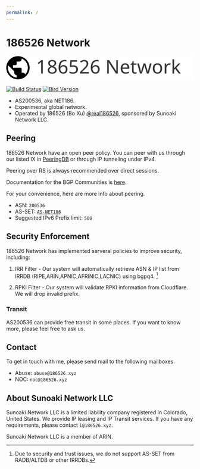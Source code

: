 ```yaml
---
permalink: /
---
```


# 186526 Network

![logo](logo/dark.svg)

[![Build Status](https://ci.186526.xyz/api/badges/186526/net186-config/status.svg)](https://ci.186526.xyz/186526/net186-config)
[![Bird Version](https://img.shields.io/badge/bird-%3E%3D%202.0.10-blue)](https://git.186526.xyz/186526/net186-config)

<!-- [![status](https://img.shields.io/badge/status-operational-sucess)](https://uptime.186526.net)
[![looking-glass](https://img.shields.io/badge/looking%20glass-available%20at%20lg.186526.net-blue)](https://lg.186526.net/) -->

- AS200536, aka NET186.
- Experimental global network.
- Operated by 186526 (Bo Xu) [@real186526](https://186526.xyz), sponsored by Sunoaki Network LLC.

## Peering

186526 Network have an open peer policy. You can peer with us through our listed IX in [PeeringDB](https://www.peeringdb.com/net/31778) or through IP tunneling under IPv4.

Peering over RS is always recommended over direct sessions.

Documentation for the BGP Communities is [here](/communities).

For your convenience, here are more info about peering.

- ASN: `200536`
- AS-SET: [`AS-NET186`](https://git.186526.xyz/186526/net186-as-set#details-for-as-set)
- Suggested IPv6 Prefix limit: `500`

## Security Enforcement

186526 Network has implemented serveral policies to improve security, including:

1. IRR Filter - Our system will automatically retrieve ASN & IP list from IRRDB (RIPE,ARIN,APNIC,AFRINIC,LACNIC) using bgpq4. [^1]

2. RPKI Filter - Our system will validate RPKI information from Cloudflare. We will drop invalid prefix.

[^1]: Due to security and trust issues, we do not support AS-SET from RADB/ALTDB or other IRRDBs.

### Transit

AS200536 can provide free transit in some places. If you want to know more, please feel free to ask us.

## Contact

To get in touch with me, please send mail to the following mailboxes.

- Abuse: `abuse@186526.xyz`
- NOC: `noc@186526.xyz`

<!-- ## AS112 Project

We operate an AS112 server in Seattle, WA, which is IPv6 only.
It uses CoreDNS as DNS server software.

Unicast IPv6: `2a06:a005:2924::112`

The server is provided Transit by AS200536 and establish BGP Session with Route Server of MoeIX SEA.
If you want to peering with this server, please contact `noc@186526.xyz`. -->

## About Sunoaki Network LLC

Sunoaki Network LLC is a limited liability company registered in Colorado, United States. We provide IP leasing and IP Transit services. If you have any requirements, please contact `i@186526.xyz`.

Sunoaki Network LLC is a member of ARIN.
